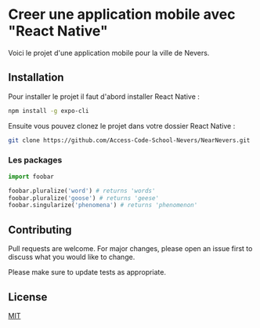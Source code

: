 
# Creer une application mobile avec "React Native"

Voici le projet d'une application mobile pour la ville de Nevers.


## Installation

Pour installer le projet il faut d'abord installer React Native :

```bash
npm install -g expo-cli
```
Ensuite vous pouvez clonez le projet dans votre dossier React Native :
```bash
git clone https://github.com/Access-Code-School-Nevers/NearNevers.git
```
### Les packages



```python
import foobar

foobar.pluralize('word') # returns 'words'
foobar.pluralize('goose') # returns 'geese'
foobar.singularize('phenomena') # returns 'phenomenon'
```

## Contributing
Pull requests are welcome. For major changes, please open an issue first to discuss what you would like to change.

Please make sure to update tests as appropriate.

## License
[MIT](https://choosealicense.com/licenses/mit/)
